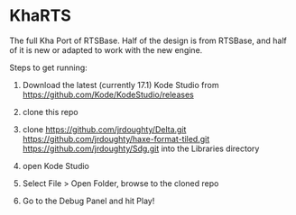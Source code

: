 # KhaRTS
The full Kha Port of RTSBase. Half of the design is from RTSBase, and half of it is new or adapted to work with the new engine.

Steps to get running:

1. Download the latest (currently 17.1) Kode Studio from https://github.com/Kode/KodeStudio/releases

2. clone this repo

3. clone https://github.com/jrdoughty/Delta.git https://github.com/jrdoughty/haxe-format-tiled.git https://github.com/jrdoughty/Sdg.git into the Libraries directory

4. open Kode Studio

5. Select File > Open Folder, browse to the cloned repo

6. Go to the Debug Panel and hit Play!
